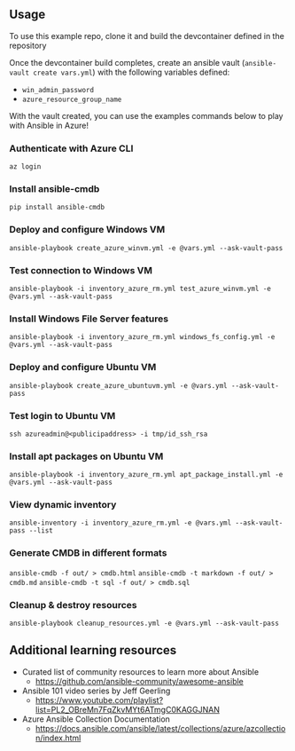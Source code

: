 ## Usage

To use this example repo, clone it and build the devcontainer defined in the repository

Once the devcontainer build completes, create an ansible vault (`ansible-vault create vars.yml`) with the following variables defined:
* `win_admin_password`
* `azure_resource_group_name`

With the vault created, you can use the examples commands below to play with Ansible in Azure!
### Authenticate with Azure CLI
`az login`

### Install ansible-cmdb
`pip install ansible-cmdb`

### Deploy and configure Windows VM
`ansible-playbook create_azure_winvm.yml -e @vars.yml --ask-vault-pass`

### Test connection to Windows VM
`ansible-playbook -i inventory_azure_rm.yml test_azure_winvm.yml -e @vars.yml --ask-vault-pass`

### Install Windows File Server features
`ansible-playbook -i inventory_azure_rm.yml windows_fs_config.yml -e @vars.yml --ask-vault-pass`

### Deploy and configure Ubuntu VM
`ansible-playbook create_azure_ubuntuvm.yml -e @vars.yml --ask-vault-pass`

### Test login to Ubuntu VM
`ssh azureadmin@<publicipaddress> -i tmp/id_ssh_rsa`

### Install apt packages on Ubuntu VM
`ansible-playbook -i inventory_azure_rm.yml apt_package_install.yml -e @vars.yml --ask-vault-pass`

### View dynamic inventory
`ansible-inventory -i inventory_azure_rm.yml -e @vars.yml --ask-vault-pass --list`

### Generate CMDB in different formats
`ansible-cmdb -f out/ > cmdb.html`
`ansible-cmdb -t markdown -f out/ > cmdb.md`
`ansible-cmdb -t sql -f out/ > cmdb.sql`

### Cleanup & destroy resources
`ansible-playbook cleanup_resources.yml -e @vars.yml --ask-vault-pass`

## Additional learning resources
* Curated list of community resources to learn more about Ansible
  * https://github.com/ansible-community/awesome-ansible
* Ansible 101 video series by Jeff Geerling
  * https://www.youtube.com/playlist?list=PL2_OBreMn7FqZkvMYt6ATmgC0KAGGJNAN
* Azure Ansible Collection Documentation
  * https://docs.ansible.com/ansible/latest/collections/azure/azcollection/index.html